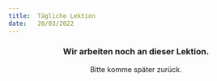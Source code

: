 ```yaml
---
title:  Tägliche Lektion
date:   20/03/2022
---
```


### <center>Wir arbeiten noch an dieser Lektion.</center>
<center>Bitte komme später zurück.</center>